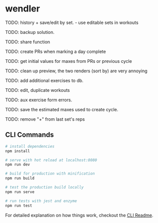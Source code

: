 # wendler

TODO: history + save/edit by set. - use editable sets in workouts

TODO: backup solution.

TODO: share function

TODO: create PRs when marking a day complete

TODO: get initial values for maxes from PRs or previous cycle

TODO: clean up preview, the two renders (sort by) are very annoying

TODO: add additional exercises to db.

TODO: edit, duplicate workouts

TODO: aux exercise form errors.

TODO: save the estimated maxes used to create cycle.

TODO: remove "+" from last set's reps

## CLI Commands

```bash
# install dependencies
npm install

# serve with hot reload at localhost:8080
npm run dev

# build for production with minification
npm run build

# test the production build locally
npm run serve

# run tests with jest and enzyme
npm run test
```

For detailed explanation on how things work, checkout the [CLI Readme](https://github.com/developit/preact-cli/blob/master/README.md).
